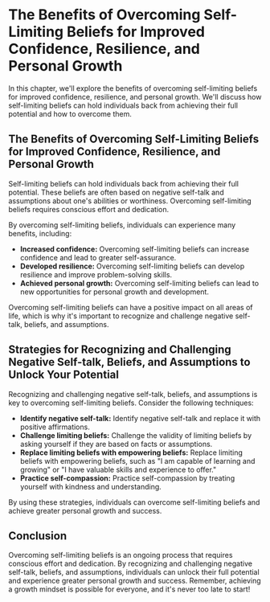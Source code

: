 The Benefits of Overcoming Self-Limiting Beliefs for Improved Confidence, Resilience, and Personal Growth
======================================================================================================================================================

In this chapter, we'll explore the benefits of overcoming self-limiting beliefs for improved confidence, resilience, and personal growth. We'll discuss how self-limiting beliefs can hold individuals back from achieving their full potential and how to overcome them.

The Benefits of Overcoming Self-Limiting Beliefs for Improved Confidence, Resilience, and Personal Growth
---------------------------------------------------------------------------------------------------------

Self-limiting beliefs can hold individuals back from achieving their full potential. These beliefs are often based on negative self-talk and assumptions about one's abilities or worthiness. Overcoming self-limiting beliefs requires conscious effort and dedication.

By overcoming self-limiting beliefs, individuals can experience many benefits, including:

* **Increased confidence:** Overcoming self-limiting beliefs can increase confidence and lead to greater self-assurance.
* **Developed resilience:** Overcoming self-limiting beliefs can develop resilience and improve problem-solving skills.
* **Achieved personal growth:** Overcoming self-limiting beliefs can lead to new opportunities for personal growth and development.

Overcoming self-limiting beliefs can have a positive impact on all areas of life, which is why it's important to recognize and challenge negative self-talk, beliefs, and assumptions.

Strategies for Recognizing and Challenging Negative Self-talk, Beliefs, and Assumptions to Unlock Your Potential
----------------------------------------------------------------------------------------------------------------

Recognizing and challenging negative self-talk, beliefs, and assumptions is key to overcoming self-limiting beliefs. Consider the following techniques:

* **Identify negative self-talk:** Identify negative self-talk and replace it with positive affirmations.
* **Challenge limiting beliefs:** Challenge the validity of limiting beliefs by asking yourself if they are based on facts or assumptions.
* **Replace limiting beliefs with empowering beliefs:** Replace limiting beliefs with empowering beliefs, such as "I am capable of learning and growing" or "I have valuable skills and experience to offer."
* **Practice self-compassion:** Practice self-compassion by treating yourself with kindness and understanding.

By using these strategies, individuals can overcome self-limiting beliefs and achieve greater personal growth and success.

Conclusion
----------

Overcoming self-limiting beliefs is an ongoing process that requires conscious effort and dedication. By recognizing and challenging negative self-talk, beliefs, and assumptions, individuals can unlock their full potential and experience greater personal growth and success. Remember, achieving a growth mindset is possible for everyone, and it's never too late to start!
